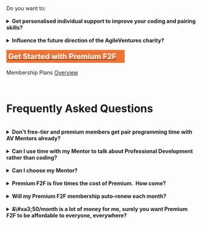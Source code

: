 <div>Do you want to:</div><div><br></div><div>
  <details>
    <summary><b>Get personalised individual support to improve your coding and pairing skills?</b></summary>
    <p></p>
    <p>AgileVentures&nbsp;<a href="/mentors">Mentors</a>&nbsp;are experienced pair programmers who will pair program with you over the course of an&nbsp;hour session to help you improve your pairing style, your coding skills and your Agile development technique. &nbsp;Coding will be on an AgileVentures project.</p>
    <p></p>
    <p>Any project can become an AgileVentures project given that it meets the following criteria:</p>
    <p></p>
    <ul>
      <li>Open Source<br>
      </li>
      <li>Open Development<br>
      </li>
      <li>Charitable Objective (as assessed by board of Trustees)</li>
    </ul>
  </details>
  <br>
  <details>
    <summary><b>Influence the future direction of the AgileVentures charity?</b></summary>
    <p></p>
    <p>AgileVentures is registered as an official UK charity and as such is bound by regulations relating to voting rights for members at Annual General meetings. &nbsp;Becoming an Agile Ventures Premium F2F&nbsp;member registers you as a full official member of the UK charity with voting rights in General meetings where you can influence the high level direction of the charity, selection of charity Trustees and so forth.</p>
  </details>
  <br>

  <div>
    <div class="text-center"><span class="btn btn-primary btn-block" style="padding: 5px; width: 60%; border-color: #ee7335; background: #ee7335; display: inline-block; font-size: 1.4em;"><a href="/subscriptions/new?plan=premiumf2f"><b><font color="#ffffff">Get Started with Premium F2F</font></b></a></span></div>
    <div><br></div>
    <div>Membership Plans&nbsp;<a href="/membership-plans">Overview</a>
    </div>
  </div>

  <div>
    <p><br></p>
    <a name="faq"><h1>Frequently Asked Questions</h1></a>
    <br>
    <details>
      <summary><b>Don't free-tier and premium members get pair programming time with AV Mentors already?</b></summary>
      <p></p>
      <p>Agile Ventures supports ad-hoc pairing all round the world, but we can't guarantee that any free-tier or premium member will necessarily get pairing time with a senior AV mentor. &nbsp;We've had feedback from members that it would be easier to progress&nbsp;if they could rely on having a senior AV mentor available at a particular time and date specified in advance. &nbsp;If we're going to ask senior AV mentors to commit to being available&nbsp;in advance we need to be able to compensate them for their efforts. &nbsp; We've tried operating on a purely ad-hoc basis for several years, and&nbsp;Premium F2F&nbsp;membership&nbsp;is designed to increase the chances of successful learning and good progress on the charitable projects that we support by compensating senior AV members for committing their time.</p>
    </details>
    <br>
    <details>
      <summary><b>Can I use time with my Mentor to talk about Professional Development rather than coding?</b></summary>
      <p></p>
      <p>Face to face support is often&nbsp;all&nbsp;about coding skills, but there is flexibility.&nbsp; Usually the professional development support can be handled
        over Slack and email text chat, with the mentor and premium member
        passing back and forth a planning document.&nbsp; Naturally you could use
        part of the F2F session to talk about the professional development
        support if there are ambiguities or concerns that were left over from
        any text communication.</p>
    </details>
    <br>
    <details>
      <summary><b>Can I choose my Mentor?</b></summary>
      <p></p>
      <p>You can request to work with a
        particular mentor from our <a href="/mentors">Mentors list</a>. Unfortunately&nbsp;we&nbsp;cannot
        guarantee that any individual mentor will have availability, since this
        will depend on time-zones and other factors.</p>
    </details>
    <br>
    <details>
      <summary><b>Premium&nbsp;F2F&nbsp;is five&nbsp;times the cost of Premium. &nbsp;How come?</b></summary>
      <p></p>
      <p>The main cost of Premium F2F&nbsp;is the time of the Senior&nbsp;AgileVentures Mentor who will work with you for an hour a month&nbsp;helping you hone your pairing, coding and project management skills; as well as discussing your professional development needs. &nbsp;We need to compensate the mentors who put in their time to help you.</p>
    </details>
    <br>
    <details>
      <summary><b>Will my Premium F2F&nbsp;membership&nbsp;auto-renew each month?</b></summary>
      <p></p>
      <p>Yes, you'll be charged each month automatically - please email&nbsp;<a href="mailto:info@agileventures.org">info@agileventures.org</a>&nbsp;if you would like to cancel your subscription.</p>
    </details>
    <br>
    <details>
      <summary><b>&\#xa3;50/month is a lot of money for me, surely you want Premium F2F&nbsp;to be affordable to everyone, everywhere?</b></summary>
      <p></p>
      <p>Of course we do; however we also want to make our operation sustainable. &nbsp;If you can't afford&nbsp;&\#xa3;50/month please contact&nbsp;<a href="mailto:info@agileventures.org">info@agileventures.org</a>&nbsp;and we will see if we can find sponsorship to cover some or all of the costs of your Premium F2F&nbsp;membership.</p>
    </details>
  </div>
</div>
